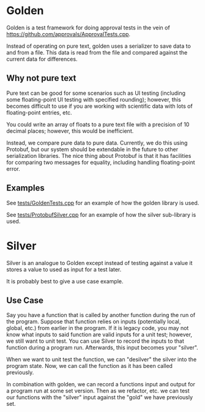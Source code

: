 # Golden

Golden is a test framework for doing approval tests in the vein of
https://github.com/approvals/ApprovalTests.cpp.

Instead of operating on pure text, golden uses a serializer to save data
to and from a file. This data is read from the file and compared against
the current data for differences.

## Why not pure text

Pure text can be good for some scenarios such as UI testing (including some floating-point
UI testing with specified rounding); however, this becomes difficult to use if you are
working with scientific data with lots of floating-point entries, etc.

You could write an array of floats to a pure text file with a precision of 10 decimal places;
however, this would be inefficient.

Instead, we compare pure data to pure data. Currently, we do this using Protobuf, but
our system should be extendable in the future to other serialization libraries. The nice
thing about Protobuf is that it has facilities for comparing two messages for equality,
including handling floating-point error.

## Examples

See [tests/GoldenTests.cpp](tests/GoldenTests.cpp) for an example of how the golden library is used.

See [tests/ProtobufSilver.cpp](tests/ProtobufSilver.cpp) for an example of how the silver sub-library is used.

# Silver

Silver is an analogue to Golden except instead of testing against a value it stores a value to
used as input for a test later.

It is probably best to give a use case example.

## Use Case

Say you have a function that is called by another function during the run of the program.
Suppose that function relies on inputs (potentially local, global, etc.) from earlier in the
program. If it is legacy code, you may not know what inputs to said function are valid inputs
for a unit test; however, we still want to unit test. You can use Silver to record the inputs
to that function during a program run. Afterwards, this input becomes your "silver".

When we want to unit test the function, we can "desilver" the silver into the program state.
Now, we can call the function as it has been called previously.

In combination with golden, we can record a functions input and output for a program run at some
set version. Then as we refactor, etc. we can test our functions with the "silver" input
against the "gold" we have previously set.